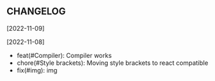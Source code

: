 CHANGELOG
----------------------

[2022-11-09]

[2022-11-08]
 * feat(#Compiler): Compiler works
 * chore(#Style brackets): Moving style brackets to react compatible
 * fix(#img): img
